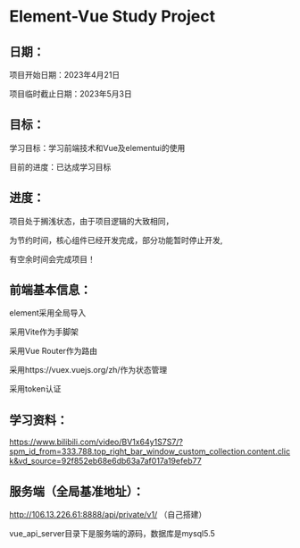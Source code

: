 # Element-Vue Study Project

## 日期：

项目开始日期：2023年4月21日

项目临时截止日期：2023年5月3日


## 目标：
学习目标：学习前端技术和Vue及elementui的使用

目前的进度：已达成学习目标


## 进度：
项目处于搁浅状态，由于项目逻辑的大致相同，

为节约时间，核心组件已经开发完成，部分功能暂时停止开发,

有空余时间会完成项目！


## 前端基本信息：
element采用全局导入

采用Vite作为手脚架

采用Vue Router作为路由

采用https://vuex.vuejs.org/zh/作为状态管理

采用token认证


## 学习资料：
https://www.bilibili.com/video/BV1x64y1S7S7/?spm_id_from=333.788.top_right_bar_window_custom_collection.content.click&vd_source=92f852eb68e6db63a7af017a19efeb77


## 服务端（全局基准地址）：
http://106.13.226.61:8888/api/private/v1/ （自己搭建）

vue_api_server目录下是服务端的源码，数据库是mysql5.5


